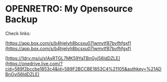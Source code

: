 OPENRETRO: My Opensource Backup
===============================

Check links:

[https://app.box.com/s/b4hjelyh8bcsxu07lwmvtf87bvfhfgxf](https://app.box.com/s/b4hjelyh8bcsxu07lwmvtf87bvfhfgxf)
 
[https://1drv.ms/u/s!AsRTGL7MK59YaTBnGyi56ldDZLE](https://onedrive.live.com/?cid=589f2bccbe1853c4&id=589F2BCCBE1853C4%21105&authkey=%21ADBnGyi56ldDZLE) 
